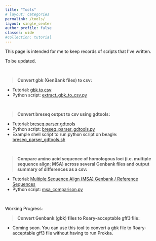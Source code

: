 ```yaml
---
title: "Tools"
# layout: categories
permalink: /tools/
layout: single_center
author_profile: false
classes: wide
#collection: tutorial
---
```


This page is intended for me to keep records of scripts that I've written.

To be updated.

<br>

> **Convert gbk (GenBank files) to csv:**
- Tutorial: [gbk to csv](/tutorials/gbk_to_csv)
- Python script: [extract_gbk_to_csv.py](https://github.com/NanamiKubota/NanamiKubota.github.io/blob/main/scripts/extract_gbk_to_csv.py)

<br>

> **Convert breseq output to csv using gdtools:**
- Tutorial: [breseq parser gdtools](/tutorials/breseq_parser_gdtools)
- Python script: [breseq_parser_gdtools.py](https://github.com/NanamiKubota/NanamiKubota.github.io/blob/main/scripts/breseq_parser_gdtools.py)
- Example shell script to run python script on beagle: [breseq_parser_gdtools.sh](https://github.com/NanamiKubota/NanamiKubota.github.io/blob/main/scripts/breseq_parser_gdtools.sh)

<br>

> **Compare amino acid sequence of homologous loci (i.e. multiple sequence align; MSA) across several Genbank files and output summary of differences as a csv:**
- Tutorial: [Multiple Sequence Align (MSA) Genbank / Reference Sequences](/tutorials/msa_gb_ref_seq)
- Python script: [msa_comparison.py](https://github.com/NanamiKubota/NanamiKubota.github.io/blob/main/scripts/msa_comparison.py)

<br>

Working Progress:

> **Convert Genbank (gbk) files to Roary-acceptable gff3 file:**
- Coming soon. You can use this tool to convert a gbk file to Roary-acceptable gff3 file without having to run Prokka.